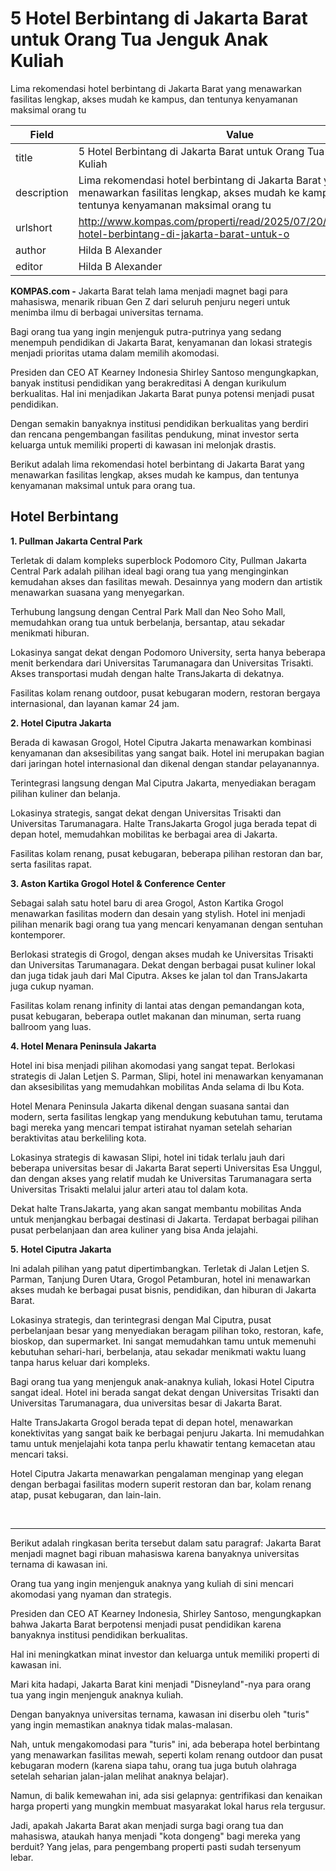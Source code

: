# 5 Hotel Berbintang di Jakarta Barat untuk Orang Tua Jenguk Anak Kuliah

Lima rekomendasi hotel berbintang di Jakarta Barat yang menawarkan fasilitas lengkap, akses mudah ke kampus, dan tentunya kenyamanan maksimal orang tu

| Field       | Value                                                       |
|-------------|-------------------------------------------------------------|
| title       | 5 Hotel Berbintang di Jakarta Barat untuk Orang Tua Jenguk Anak Kuliah |
| description | Lima rekomendasi hotel berbintang di Jakarta Barat yang menawarkan fasilitas lengkap, akses mudah ke kampus, dan tentunya kenyamanan maksimal orang tu |
| urlshort    | http://www.kompas.com/properti/read/2025/07/20/190000021/5-hotel-berbintang-di-jakarta-barat-untuk-o |
| author      | Hilda B Alexander |
| editor      | Hilda B Alexander |

**KOMPAS.com -** Jakarta Barat telah lama menjadi magnet bagi para mahasiswa, menarik ribuan Gen Z dari seluruh penjuru negeri untuk menimba ilmu di berbagai universitas ternama.

Bagi orang tua yang ingin menjenguk putra-putrinya yang sedang menempuh pendidikan di Jakarta Barat, kenyamanan dan lokasi strategis menjadi prioritas utama dalam memilih akomodasi.

Presiden dan CEO AT Kearney Indonesia Shirley Santoso mengungkapkan, banyak institusi pendidikan yang berakreditasi A dengan kurikulum berkualitas. Hal ini menjadikan Jakarta Barat punya potensi menjadi pusat pendidikan.

Dengan semakin banyaknya institusi pendidikan berkualitas yang berdiri dan rencana pengembangan fasilitas pendukung, minat investor serta keluarga untuk memiliki properti di kawasan ini melonjak drastis.

Berikut adalah lima rekomendasi hotel berbintang di Jakarta Barat yang menawarkan fasilitas lengkap, akses mudah ke kampus, dan tentunya kenyamanan maksimal untuk para orang tua.

## **Hotel Berbintang**

**1. Pullman Jakarta Central Park**

Terletak di dalam kompleks superblock Podomoro City, Pullman Jakarta Central Park adalah pilihan ideal bagi orang tua yang menginginkan kemudahan akses dan fasilitas mewah. Desainnya yang modern dan artistik menawarkan suasana yang menyegarkan.

Terhubung langsung dengan Central Park Mall dan Neo Soho Mall, memudahkan orang tua untuk berbelanja, bersantap, atau sekadar menikmati hiburan.

Lokasinya sangat dekat dengan Podomoro University, serta hanya beberapa menit berkendara dari Universitas Tarumanagara dan Universitas Trisakti. Akses transportasi mudah dengan halte TransJakarta di dekatnya.

Fasilitas kolam renang outdoor, pusat kebugaran modern, restoran bergaya internasional, dan layanan kamar 24 jam.

**2. Hotel Ciputra Jakarta**

Berada di kawasan Grogol, Hotel Ciputra Jakarta menawarkan kombinasi kenyamanan dan aksesibilitas yang sangat baik. Hotel ini merupakan bagian dari jaringan hotel internasional dan dikenal dengan standar pelayanannya.

Terintegrasi langsung dengan Mal Ciputra Jakarta, menyediakan beragam pilihan kuliner dan belanja.

Lokasinya strategis, sangat dekat dengan Universitas Trisakti dan Universitas Tarumanagara. Halte TransJakarta Grogol juga berada tepat di depan hotel, memudahkan mobilitas ke berbagai area di Jakarta.

Fasilitas kolam renang, pusat kebugaran, beberapa pilihan restoran dan bar, serta fasilitas rapat.

**3. Aston Kartika Grogol Hotel & Conference Center**

Sebagai salah satu hotel baru di area Grogol, Aston Kartika Grogol menawarkan fasilitas modern dan desain yang stylish. Hotel ini menjadi pilihan menarik bagi orang tua yang mencari kenyamanan dengan sentuhan kontemporer.

Berlokasi strategis di Grogol, dengan akses mudah ke Universitas Trisakti dan Universitas Tarumanagara. Dekat dengan berbagai pusat kuliner lokal dan juga tidak jauh dari Mal Ciputra. Akses ke jalan tol dan TransJakarta juga cukup nyaman.

Fasilitas kolam renang infinity di lantai atas dengan pemandangan kota, pusat kebugaran, beberapa outlet makanan dan minuman, serta ruang ballroom yang luas.

**4. Hotel Menara Peninsula Jakarta**

Hotel ini bisa menjadi pilihan akomodasi yang sangat tepat. Berlokasi strategis di Jalan Letjen S. Parman, Slipi, hotel ini menawarkan kenyamanan dan aksesibilitas yang memudahkan mobilitas Anda selama di Ibu Kota.

Hotel Menara Peninsula Jakarta dikenal dengan suasana santai dan modern, serta fasilitas lengkap yang mendukung kebutuhan tamu, terutama bagi mereka yang mencari tempat istirahat nyaman setelah seharian beraktivitas atau berkeliling kota.

Lokasinya strategis di kawasan Slipi, hotel ini tidak terlalu jauh dari beberapa universitas besar di Jakarta Barat seperti Universitas Esa Unggul, dan dengan akses yang relatif mudah ke Universitas Tarumanagara serta Universitas Trisakti melalui jalur arteri atau tol dalam kota.

Dekat halte TransJakarta, yang akan sangat membantu mobilitas Anda untuk menjangkau berbagai destinasi di Jakarta. Terdapat berbagai pilihan pusat perbelanjaan dan area kuliner yang bisa Anda jelajahi.

**5. Hotel Ciputra Jakarta**

Ini adalah pilihan yang patut dipertimbangkan. Terletak di Jalan Letjen S. Parman, Tanjung Duren Utara, Grogol Petamburan, hotel ini menawarkan akses mudah ke berbagai pusat bisnis, pendidikan, dan hiburan di Jakarta Barat.

Lokasinya strategis, dan terintegrasi dengan Mal Ciputra, pusat perbelanjaan besar yang menyediakan beragam pilihan toko, restoran, kafe, bioskop, dan supermarket. Ini sangat memudahkan tamu untuk memenuhi kebutuhan sehari-hari, berbelanja, atau sekadar menikmati waktu luang tanpa harus keluar dari kompleks.

Bagi orang tua yang menjenguk anak-anaknya kuliah, lokasi Hotel Ciputra sangat ideal. Hotel ini berada sangat dekat dengan Universitas Trisakti dan Universitas Tarumanagara, dua universitas besar di Jakarta Barat.

Halte TransJakarta Grogol berada tepat di depan hotel, menawarkan konektivitas yang sangat baik ke berbagai penjuru Jakarta. Ini memudahkan tamu untuk menjelajahi kota tanpa perlu khawatir tentang kemacetan atau mencari taksi.

Hotel Ciputra Jakarta menawarkan pengalaman menginap yang elegan dengan berbagai fasilitas modern superit restoran dan bar, kolam renang atap, pusat kebugaran, dan lain-lain.

 

---
Berikut adalah ringkasan berita tersebut dalam satu paragraf: Jakarta Barat menjadi magnet bagi ribuan mahasiswa karena banyaknya universitas ternama di kawasan ini.

 Orang tua yang ingin menjenguk anaknya yang kuliah di sini mencari akomodasi yang nyaman dan strategis.

 Presiden dan CEO AT Kearney Indonesia, Shirley Santoso, mengungkapkan bahwa Jakarta Barat berpotensi menjadi pusat pendidikan karena banyaknya institusi pendidikan berkualitas.

 Hal ini meningkatkan minat investor dan keluarga untuk memiliki properti di kawasan ini.



Mari kita hadapi, Jakarta Barat kini menjadi "Disneyland"-nya para orang tua yang ingin menjenguk anaknya kuliah.

 Dengan banyaknya universitas ternama, kawasan ini diserbu oleh "turis" yang ingin memastikan anaknya tidak malas-malasan.

 Nah, untuk mengakomodasi para "turis" ini, ada beberapa hotel berbintang yang menawarkan fasilitas mewah, seperti kolam renang outdoor dan pusat kebugaran modern (karena siapa tahu, orang tua juga butuh olahraga setelah seharian jalan-jalan melihat anaknya belajar).

 Namun, di balik kemewahan ini, ada sisi gelapnya: gentrifikasi dan kenaikan harga properti yang mungkin membuat masyarakat lokal harus rela tergusur.

 Jadi, apakah Jakarta Barat akan menjadi surga bagi orang tua dan mahasiswa, ataukah hanya menjadi "kota dongeng" bagi mereka yang berduit? Yang jelas, para pengembang properti pasti sudah tersenyum lebar.
